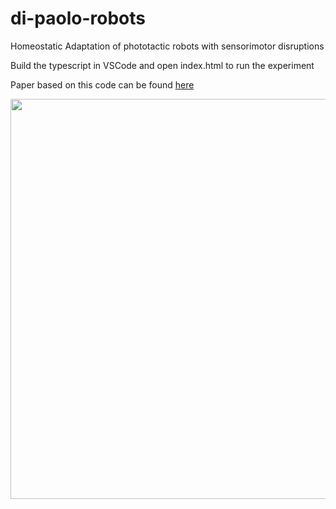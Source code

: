 # di-paolo-robots
Homeostatic Adaptation of phototactic robots with sensorimotor disruptions

Build the typescript in VSCode and open index.html to run the experiment

Paper based on this code can be found [here](https://indy9000.github.io/posts/homeostatic-adaptation.html)

<img width='640' src="https://indy9000.github.io/images/20160512-homeostatic-adaptation-img-04.png">
